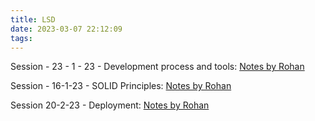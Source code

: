 ```yaml
---
title: LSD
date: 2023-03-07 22:12:09
tags:
---
```


Session - 23 - 1 - 23 - Development process and tools: [Notes by Rohan](https://www.remnote.com/a/session-23-1-23-development-process-and-tools/64075304bae2f7305781d081?fbclid=IwAR0rCC4d5JR7TzZYnE-LRtzolX6CMr5Lly3H_FFb5Dy0G_-V10mfJ3y_ztg)

Session - 16-1-23 - SOLID Principles: [Notes by Rohan](https://www.remnote.com/a/session-16-1-23-solid-principles/640751b4bae2f7305781cd57?fbclid=IwAR1RP3hLNxvd1ukwnyUxwETt2V01WfTaAxPybREUC1po6MqWiP_uJ81XYbQ)

Session 20-2-23 - Deployment: [Notes by Rohan](https://www.remnote.com/a/session-20-2-23-deployment/6407500ebae2f7305781c855?fbclid=IwAR0rCC4d5JR7TzZYnE-LRtzolX6CMr5Lly3H_FFb5Dy0G_-V10mfJ3y_ztg) 